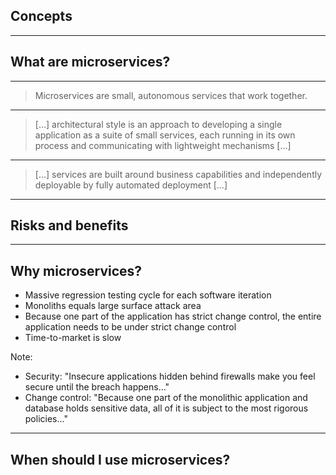 ##  Concepts

<hr>

## What are microservices?

<hr>

> Microservices are small, autonomous services that work together.

<hr>

> [...] architectural style is an approach to developing a single application as a suite of small services, each running in its own process and communicating with lightweight mechanisms [...]

<hr>

> [...] services are built around business capabilities and independently deployable by fully automated deployment [...]

<hr>

## Risks and benefits

<hr>

## Why microservices?

* Massive regression testing cycle for each software iteration <!-- .element: class="fragment fade-in" -->
* Monoliths equals large surface attack area <!-- .element: class="fragment fade-in" -->
* Because one part of the application has strict change control, the entire application needs to be under strict change control <!-- .element: class="fragment fade-in" -->
* Time-to-market is slow <!-- .element: class="fragment fade-in" -->

Note:
* Security: "Insecure applications hidden behind firewalls make you feel secure until the breach happens..."
* Change control: "Because one part of the monolithic application and database holds sensitive data, all of it is subject to the most rigorous policies..."

<hr>

## When should I use microservices?
